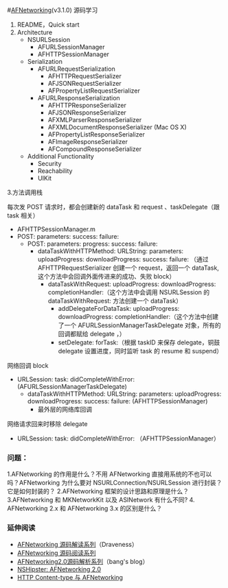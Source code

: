 #[AFNetworking](https://github.com/AFNetworking/AFNetworking)(v3.1.0) 源码学习



1. README，Quick start
2. Architecture
	- NSURLSession
		- AFURLSessionManager
		- AFHTTPSessionManager
	- Serialization
		- AFURLRequestSerialization
			- AFHTTPRequestSerializer
			- AFJSONRequestSerializer
			- AFPropertyListRequestSerializer
		- AFURLResponseSerialization
			- AFHTTPResponseSerializer
			- AFJSONResponseSerializer
			- AFXMLParserResponseSerializer
			- AFXMLDocumentResponseSerializer (Mac OS X)
			- AFPropertyListResponseSerializer
			- AFImageResponseSerializer
			- AFCompoundResponseSerializer
	- Additional Functionality
	  - Security
	  - Reachability
	  - UIKit

3.方法调用栈

每次发 POST 请求时，都会创建新的 dataTask 和 request 、taskDelegate（跟 task 相关） 

- AFHTTPSessionManager.m
 - POST: parameters: success: failure:
   - POST: parameters: progress: success: failure:
     - dataTaskWithHTTPMethod: URLString: parameters: uploadProgress: downloadProgress: success: failure: （通过 AFHTTPRequestSerializer 创建一个 request，返回一个 dataTask,这个方法中会回调外面传进来的成功、失败 block）
         - dataTaskWithRequest: uploadProgress: downloadProgress: completionHandler:（这个方法中会调用 NSURLSession 的 dataTaskWithRequest: 方法创建一个 dataTask）
             - addDelegateForDataTask: uploadProgress: downloadProgress: completionHandler:（这个方法中创建了一个 AFURLSessionManagerTaskDelegate 对象，所有的回调都赋给 delegate ，）
             - setDelegate: forTask:（根据 taskID 来保存 delegate，铜鼓 delegate 设置进度，同时监听 task 的 resume 和 suspend）


网络回调 block

- URLSession: task: didCompleteWithError:(AFURLSessionManagerTaskDelegate)
  - dataTaskWithHTTPMethod: URLString: parameters: uploadProgress: downloadProgress: success: failure: (AFHTTPSessionManager)
     - 最外层的网络库回调

网络请求回来时移除 delegate 

- URLSession: task: didCompleteWithError: （AFHTTPSessionManager）
   
   
### 问题：
1.AFNetworking 的作用是什么？不用 AFNetworking 直接用系统的不也可以吗？AFNetworking 为什么要对 NSURLConnection/NSURLSession 进行封装？它是如何封装的？
2.AFNetworking 框架的设计思路和原理是什么？
3.AFNetworking 和 MKNetworkKit 以及 ASINetwork 有什么不同?
4. AFNetworking 2.x 和 AFNetworking 3.x 的区别是什么？



### 延伸阅读
- [AFNetworking 源码解读系列](https://github.com/Draveness/Analyze/tree/master/contents/AFNetworking)（Draveness） 
- [AFNetworking 源码阅读系列](http://www.cnblogs.com/polobymulberry/category/785705.html)
- [AFNetworking2.0源码解析系列](http://blog.cnbang.net/tech/2320/)（bang's blog）
- [NSHipster: AFNetworking 2.0](http://nshipster.cn/afnetworking-2/)
- [HTTP Content-type 与 AFNetworking](http://www.isaced.com/post-254.html)

